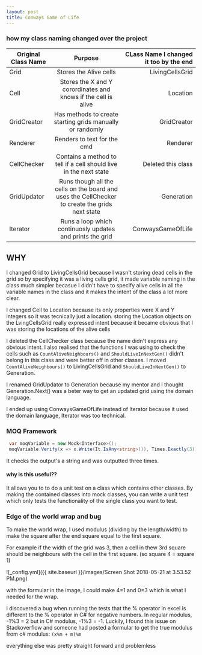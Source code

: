 ```yaml
---
layout: post
title: Conways Game of Life 
---
```


### how my class naming changed over the project

| Original Class Name | Purpose | CLass Name I changed it too by the end|
| ------------- |:-------------:| -----:|
| Grid   | Stores the Alive cells | LivingCellsGrid |
| Cell | Stores the X and Y corordinates and knows if the cell is alive | Location |
| GridCreator | Has methods to create starting grids manually or randomly | GridCreator |
| Renderer| Renders to text for the cmd | Renderer |
| CellChecker | Contains a method to tell if a cell should live in the next state | Deleted this class |
| GridUpdator | Runs though all the cells on the board and uses the CellChecker to create the grids next state | Generation |
| Iterator | Runs a loop which continuosly updates and prints the grid | ConwaysGameOfLife|
## WHY
I changed Grid to LivingCellsGrid because I wasn't storing dead cells in the grid so by specifying it was a living cells grid, it made variable naming in the class much simpler becasue I didn't have to specify alive cells in all the variable names in the class and it makes the intent of the class a lot more clear.



I changed Cell to Location because its only properties were X and Y integers so it was tecnically just a location.  storing the Location objects on the LvingCellsGrid really expressed intent because it became obvious that I was storing the locations of the alive cells



I deleted the CellChecker class because the name didn't express any obvious intent.  I also realised that the functions I was using to check the cells such as `CountAliveNeighbours()` and `ShouldLiveInNextGen()` didn't belong in this class and were better off in other classes.  I moved `CountAliveNeighbours()` to LivingCellsGrid and `ShouldLiveInNextGen()` to Generation.



I renamed GridUpdator to Generation because my mentor and I thought Generation.Next() was a beter way to get an updated grid using the domain language.



I ended up using ConwaysGameOfLife instead of Iterator because it used the domain language, Iterator was too technical.

### MOQ Framework
```csharp
 var moqVariable = new Mock<Interface>();
 moqVariable.Verify(x => x.Write(It.IsAny<string>()), Times.Exactly(3));
 ```
  
  It checks the output's a string and was outputted three times.
  
#### why is this useful??
It allows you to to do a unit test on a class which contains other classes.  By making the contained classes into mock classes, you can write a unit test which only tests the functionality of the single class you want to test.

### Edge of the world wrap and bug
To make the world wrap, I used modulus (dividing by the length/width) to make the square after the end square equal to the first square.

For example if the width of the grid was 3, then a cell in thew 3rd square should be neighbours with the cell in the first square. (so square 4 = square 1)

![_config.yml]({{ site.baseurl }}/images/Screen Shot 2018-05-21 at 3.53.52 PM.png)

with the formular in the image, I could make 4=1 and 0=3 which is what I needed for the wrap.

I discovered a bug when running the tests that the % operator in excel is different to the % operator in C# for negative numbers.  In regular modulus, -1%3 = 2 but in C# modulus, -1%3 = -1.  Luckily, I found this issue on Stackoverflow and someone had posted a formular to get the true modulus from c# modulus: `(x%m + m)%m`

everything else was pretty straight forward and problemless
